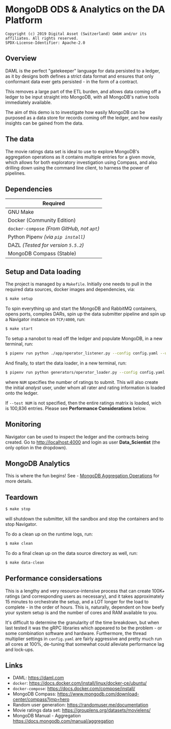 # MongoDB ODS & Analytics on the DA Platform #

```
Copyright (c) 2019 Digital Asset (Switzerland) GmbH and/or its affiliates. All rights reserved.
SPDX-License-Identifier: Apache-2.0
```

## Overview ##

DAML is the perfect "gatekeeper" language for data persisted to a ledger, as it by designs both defines a strict data format and ensures that only conformant data ever gets persisted - in the form of a contract. 

This removes a large part of the ETL burden, and allows data coming off a ledger to be input straight into MongoDB, with all MongoDB's native tools immediately available.

The aim of this demo is to investigate how easily MongoDB can be purposed as a data store for records coming off the ledger, and how easily insights can be gained from the data. 

## The data ##

The movie ratings data set is ideal to use to explore MongoDB's aggregation operations as it contains multiple entries for a given movie, which allows for both exploratory investigation using Compass, and also drilling down using the command line client, to harness the power of pipelines. 

## Dependencies ##

| Required |
|---|
| GNU Make |
| Docker (Community Edition) |
| `docker-compose` _(From GitHub, not `apt`)_ |
| Python Pipenv _(via `pip install`)_ |
| DAZL _(Tested for version `5.5.2`)_ |
| MongoDB Compass (Stable) |

## Setup and Data loading ##

The project is managed by a `Makefile`. Initially one needs to pull in the required data sources, docker images and dependencies, via:

```sh
$ make setup
```

To spin everything up and start the MongoDB and RabbitMQ containers, opens ports, compiles DARs, spin up the data submitter pipeline and spin up a Navigator instance on `TCP/4000`, run:

```sh
$ make start
```

To setup a nanobot to read off the ledger and populate MongoDB, in a new terminal, run:

```sh
$ pipenv run python ./app/operator_listener.py --config config.yaml --user Data_Scientist
```

And finally, to start the data loader, in a new terminal, run:

```sh
$ pipenv run python generators/operator_loader.py --config config.yaml --user Data_Scientist --test NUM
```

where `NUM` specifies the number of ratings to submit. This will also create the initial _analyst_ user, under whom all rater and rating information is loaded onto the ledger.

If `--test NUM` is not specified, then the entire ratings matrix is loaded, wich is 100,836 entries. Please see **Performance Considerations** below.

## Monitoring ##

Navigator can be used to inspect the ledger and the contracts being created. Go to <http://localhost:4000> and login as user **Data_Scientist** (the only option in the dropdown).

## MongoDB Analytics ##

This is where the fun begins! See - [MongoDB Aggregation Operations](docs/MongoDB_Aggregation_Operations.pdf) for more details.

## Teardown ##

```sh
$ make stop
```

will shutdown the submitter, kill the sandbox and stop the containers and to stop Navigator.

To do a clean up on the runtime logs, run:

```sh
$ make clean
```

To do a final clean up on the data source directory as well, run:

```sh
$ make data-clean
```

## Performance considersations ##

This is a lengthy and very resource-intensive process that can create 100K+ ratings (and corresponding users as necessary), and it takes approximately 15 minutes to orchestrate the setup, and a LOT longer for the load to complete - in the order of hours. This is, naturally, dependent on how beefy your system setup is and the number of cores and RAM available to you.

It's difficult to determine the granularity of the time breakdown, but when last tested it was the gRPC libraries which appeared to be the problem - or some combination software and hardware. Furthermore, the thread multiplier settings in `config.yaml` are fairly aggressive and pretty much run all cores at 100%, de-tuning that somewhat could alleviate performance lag and lock-ups.

## Links ##

- DAML: <https://daml.com>
- `docker`: <https://docs.docker.com/install/linux/docker-ce/ubuntu/>
- `docker-compose`: <https://docs.docker.com/compose/install/>
- MongoDB Compass: <https://www.mongodb.com/download-center/compass?jmp=hero>
- Random user generation: <https://randomuser.me/documentation>
- Movie ratings data set: <https://grouplens.org/datasets/movielens/>
- MongoDB Manual - Aggregation <https://docs.mongodb.com/manual/aggregation>
